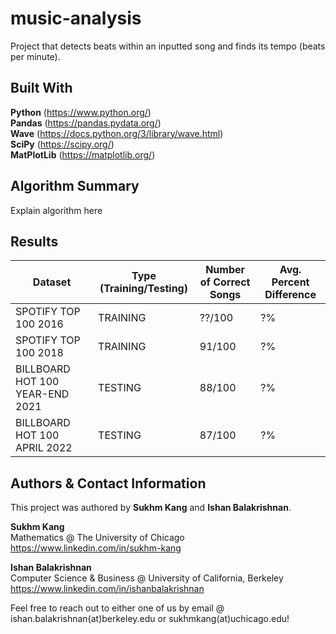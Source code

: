 # music-analysis
Project that detects beats within an inputted song and finds its tempo (beats per minute).

## Built With

**Python** (https://www.python.org/) \
**Pandas** (https://pandas.pydata.org/) \
**Wave** (https://docs.python.org/3/library/wave.html) \
**SciPy** (https://scipy.org/) \
**MatPlotLib** (https://matplotlib.org/)

## Algorithm Summary

Explain algorithm here

## Results

| Dataset | Type (Training/Testing) | Number of Correct Songs | Avg. Percent Difference |
| --- | --- | --- | --- |
| SPOTIFY TOP 100 2016 | TRAINING | ??/100 | ?% |
| SPOTIFY TOP 100 2018 | TRAINING | 91/100 | ?% |
| BILLBOARD HOT 100 YEAR-END 2021 | TESTING | 88/100 | ?% |
| BILLBOARD HOT 100 APRIL 2022 | TESTING | 87/100 | ?% |

## Authors & Contact Information

This project was authored by **Sukhm Kang** and **Ishan Balakrishnan**.

**Sukhm Kang**\
Mathematics @ The University of Chicago\
https://www.linkedin.com/in/sukhm-kang


**Ishan Balakrishnan**\
Computer Science & Business @ University of California, Berkeley\
https://www.linkedin.com/in/ishanbalakrishnan

Feel free to reach out to either one of us by email @ ishan.balakrishnan(at)berkeley.edu or sukhmkang(at)uchicago.edu! 
